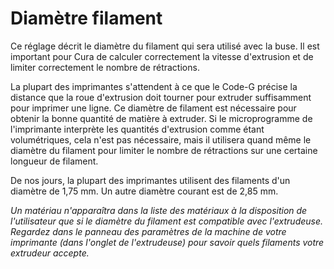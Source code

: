 Diamètre filament
====

Ce réglage décrit le diamètre du filament qui sera utilisé avec la buse. Il est important pour Cura de calculer correctement la vitesse d'extrusion et de limiter correctement le nombre de rétractions.

La plupart des imprimantes s'attendent à ce que le Code-G précise la distance que la roue d'extrusion doit tourner pour extruder suffisamment pour imprimer une ligne. Ce diamètre de filament est nécessaire pour obtenir la bonne quantité de matière à extruder. Si le microprogramme de l'imprimante interprète les quantités d'extrusion comme étant volumétriques, cela n'est pas nécessaire, mais il utilisera quand même le diamètre du filament pour limiter le nombre de rétractions sur une certaine longueur de filament.

De nos jours, la plupart des imprimantes utilisent des filaments d'un diamètre de 1,75 mm. Un autre diamètre courant est de 2,85 mm.

*Un matériau n'apparaîtra dans la liste des matériaux à la disposition de l'utilisateur que si le diamètre du filament est compatible avec l'extrudeuse. Regardez dans le panneau des paramètres de la machine de votre imprimante (dans l'onglet de l'extrudeuse) pour savoir quels filaments votre extrudeur accepte.*
